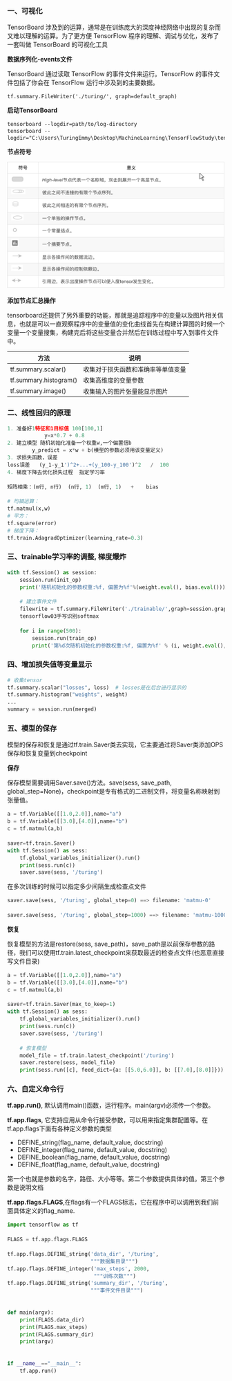 ### 一、可视化

TensorBoard 涉及到的运算，通常是在训练庞大的深度神经网络中出现的复杂而又难以理解的运算。为了更方便 TensorFlow 程序的理解、调试与优化，发布了一套叫做 TensorBoard 的可视化工具

**数据序列化-events文件**

TensorBoard 通过读取 TensorFlow 的事件文件来运行。TensorFlow 的事件文件包括了你会在 TensorFlow 运行中涉及到的主要数据。

```
tf.summary.FileWriter('./turing/', graph=default_graph)
```

**启动TensorBoard**

```
tensorboard --logdir=path/to/log-directory
tensorboard --logdir="C:\Users\TuringEmmy\Desktop\MachineLearning\TensorFlowStudy\tensorflow03\summary"
```

**节点符号**

![TuringEmmy_2018-11-22_12-02-04](image/TuringEmmy_2018-11-22_12-02-04.jpg)

**添加节点汇总操作**

tensorboard还提供了另外重要的功能，那就是追踪程序中的变量以及图片相关信息，也就是可以一直观察程序中的变量值的变化曲线首先在构建计算图的时候一个变量一个变量搜集，构建完后将这些变量合并然后在训练过程中写入到事件文件中。

| 方法                     | 说明                |
| ---------------------- | ----------------- |
| tf.summary.scalar()    | 收集对于损失函数和准确率等单值变量 |
| tf.summary.histogram() | 收集高维度的变量参数        |
| tf.summary.image()     | 收集输入的图片张量能显示图片    |

### 二、线性回归的原理

```python
1. 准备好1特征和1目标值 100[100,1]
            y=x*0.7 + 0.8
2. 建立模型 随机初始化准备一个权重w,一个偏置信b
        y_predict = x*w + b(模型的参数必须用该变量定义)
3. 求损失函数，误差
loss误差   (y_1-y_1')^2+...+(y_100-y_100')^2   /  100
4. 梯度下降去优化损失过程  指定学习率

矩阵相乘：(m行, n行)  (n行, 1)  (m行, 1)   +    bias

# 均镇运算：
tf.matmul(x,w)
# 平方：
tf.square(error)
# 梯度下降：
tf.train.AdagradOptimizer(learning_rate=0.3)
```



### 三、trainable学习率的调整, 梯度爆炸

```python
with tf.Session() as session:
    session.run(init_op)
    print('随机初始化的参数权重:%f, 偏置为%f'%(weight.eval(), bias.eval()))

    # 建立事件文件
    filewrite = tf.summary.FileWriter('./trainable/',graph=session.graph)
    tensorflow03手写识别softmax

    for i in range(500):
        session.run(train_op)
        print('第%d次随机初始化的参数权重:%f, 偏置为%f' % (i, weight.eval(), bias.eval()))
```



### 四、增加损失值等变量显示

```python
# 收集tensor
tf.summary.scalar("losses", loss)  # losses是在后台进行显示的
tf.summary.histogram("weights", weight)
...
summary = session.run(merged)  
```



### 五、模型的保存

模型的保存和恢复是通过tf.train.Saver类去实现，它主要通过将Saver类添加OPS保存和恢复变量到checkpoint

**保存**

保存模型需要调用Saver.save()方法。save(sess, save_path, global_step=None)，checkpoint是专有格式的二进制文件，将变量名称映射到张量值。

```python
a = tf.Variable([[1.0,2.0]],name="a")
b = tf.Variable([[3.0],[4.0]],name="b")
c = tf.matmul(a,b)

saver=tf.train.Saver()
with tf.Session() as sess:
    tf.global_variables_initializer().run()
    print(sess.run(c))
    saver.save(sess, '/turing')
```

在多次训练的时候可以指定多少间隔生成检查点文件

```python
saver.save(sess, '/turing', global_step=0) ==> filename: 'matmu-0'

saver.save(sess, '/turing', global_step=1000) ==> filename: 'matmu-1000'
```

**恢复**

恢复模型的方法是restore(sess, save_path)，save_path是以前保存参数的路径，我们可以使用tf.train.latest_checkpoint来获取最近的检查点文件(也恶意直接写文件目录)

```python
a = tf.Variable([[1.0,2.0]],name="a")
b = tf.Variable([[3.0],[4.0]],name="b")
c = tf.matmul(a,b)

saver=tf.train.Saver(max_to_keep=1)
with tf.Session() as sess:
    tf.global_variables_initializer().run()
    print(sess.run(c))
    saver.save(sess, '/turing')

    # 恢复模型
    model_file = tf.train.latest_checkpoint('/turing')
    saver.restore(sess, model_file)
    print(sess.run([c], feed_dict={a: [[5.0,6.0]], b: [[7.0],[8.0]]}))
```

### 六、自定义命令行

**tf.app.run()**, 默认调用main()函数，运行程序。main(argv)必须传一个参数。

**tf.app.flags**, 它支持应用从命令行接受参数，可以用来指定集群配置等。在tf.app.flags下面有各种定义参数的类型

- DEFINE_string(flag_name, default_value, docstring)
- DEFINE_integer(flag_name, default_value, docstring)
- DEFINE_boolean(flag_name, default_value, docstring)
- DEFINE_float(flag_name, default_value, docstring)

第一个也就是参数的名字，路径、大小等等。第二个参数提供具体的值。第三个参数是说明文档

**tf.app.flags.FLAGS**,在flags有一个FLAGS标志，它在程序中可以调用到我们前面具体定义的flag_name.

```python
import tensorflow as tf

FLAGS = tf.app.flags.FLAGS

tf.app.flags.DEFINE_string('data_dir', '/turing',
                           """数据集目录""")
tf.app.flags.DEFINE_integer('max_steps', 2000,
                            """训练次数""")
tf.app.flags.DEFINE_string('summary_dir', '/turing',
                           """事件文件目录""")


def main(argv):
    print(FLAGS.data_dir)
    print(FLAGS.max_steps)
    print(FLAGS.summary_dir)
    print(argv)


if __name__=="__main__":
    tf.app.run()
```